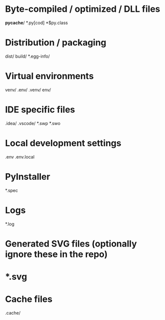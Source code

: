# Byte-compiled / optimized / DLL files
__pycache__/
*.py[cod]
*$py.class

# Distribution / packaging
dist/
build/
*.egg-info/

# Virtual environments
venv/
.env/
.venv/
env/

# IDE specific files
.idea/
.vscode/
*.swp
*.swo

# Local development settings
.env
.env.local

# PyInstaller
*.spec

# Logs
*.log

# Generated SVG files (optionally ignore these in the repo)
# *.svg

# Cache files
.cache/

